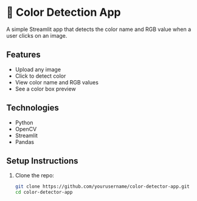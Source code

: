 # 🎨 Color Detection App

A simple Streamlit app that detects the color name and RGB value when a user clicks on an image.

## Features

- Upload any image
- Click to detect color
- View color name and RGB values
- See a color box preview

## Technologies

- Python
- OpenCV
- Streamlit
- Pandas

## Setup Instructions

1. Clone the repo:
   ```bash
   git clone https://github.com/yourusername/color-detector-app.git
   cd color-detector-app

